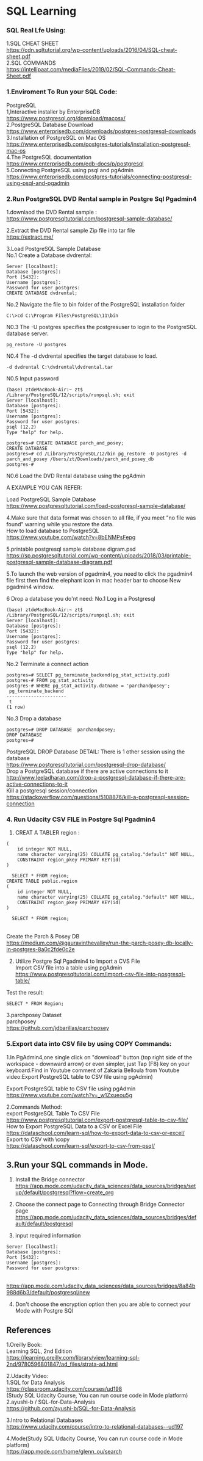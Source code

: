 # SQL Learning
### SQL Real Lfe Using:

1.SQL CHEAT SHEET
<br>https://cdn.sqltutorial.org/wp-content/uploads/2016/04/SQL-cheat-sheet.pdf
<br>2.SQL COMMANDS
<br>https://intellipaat.com/mediaFiles/2019/02/SQL-Commands-Cheat-Sheet.pdf




### 1.Enviroment To Run your SQL Code:
PostgreSQL
<br>1,Interactive installer by EnterpriseDB
<br>https://www.postgresql.org/download/macosx/
<br>2.PostgreSQL Database Download
<br>https://www.enterprisedb.com/downloads/postgres-postgresql-downloads
<br>3.Installation of PostgreSQL on Mac OS
<br>https://www.enterprisedb.com/postgres-tutorials/installation-postgresql-mac-os
<br>4.The PostgreSQL documentation
<br>https://www.enterprisedb.com/edb-docs/p/postgresql
<br>5.Connecting PostgreSQL using psql and pgAdmin
<br>https://www.enterprisedb.com/postgres-tutorials/connecting-postgresql-using-psql-and-pgadmin

### 2.Run PostgreSQL DVD Rental sample in Postgre Sql Pgadmin4
1.downlaod the DVD Rental sample :
<br>https://www.postgresqltutorial.com/postgresql-sample-database/

2.Extract the DVD Rental sample  Zip file into tar file
<br>https://extract.me/

3.Load PostgreSQL Sample Database
<br>No.1 Create a Database dvdrental:
```
Server [localhost]:
Database [postgres]:
Port [5432]:
Username [postgres]:
Password for user postgres:
CREATE DATABASE dvdrental;
```
No.2 Navigate the file to bin folder of the PostgreSQL installation folder
```
C:\>cd C:\Program Files\PostgreSQL\11\bin
```
N0.3 The -U postgres specifies the postgresuser to login to the PostgreSQL database server.
```
pg_restore -U postgres
```
N0.4 The -d dvdrental specifies the target database to load.
```
-d dvdrental C:\dvdrental\dvdrental.tar
```
N0.5 Input password
```
(base) ztdeMacBook-Air:~ zt$ /Library/PostgreSQL/12/scripts/runpsql.sh; exit
Server [localhost]: 
Database [postgres]: 
Port [5432]: 
Username [postgres]: 
Password for user postgres: 
psql (12.2)
Type "help" for help.

postgres=# CREATE DATABASE parch_and_posey;
CREATE DATABASE
postgres=# cd /Library/PostgreSQL/12/bin pg_restore -U postgres -d parch_and_posey /Users/zt/Downloads/parch_and_posey_db 
postgres-# 
```
N0.6 Load the DVD Rental database using the pgAdmin

A EXAMPLE YOU CAN REFER:

Load PostgreSQL Sample Database
<br>https://www.postgresqltutorial.com/load-postgresql-sample-database/

4.Make sure that data format was chosen to all file, if you meet "no file was found" warning while you restore the data.
<br>How to load database to PostgreSQL
<br>https://www.youtube.com/watch?v=8bENMPsFepg

5.printable postgresql sample database digram.psd
<br>https://sp.postgresqltutorial.com/wp-content/uploads/2018/03/printable-postgresql-sample-database-diagram.pdf

5.To launch the web version of pgadmin4, you need to click the pgadmin4 file first then find the elephant icon in mac header bar to choose New pgadmin4 window.

6 Drop a database you do'nt need:
No.1 Log in a Postgresql
```
(base) ztdeMacBook-Air:~ zt$ /Library/PostgreSQL/12/scripts/runpsql.sh; exit
Server [localhost]: 
Database [postgres]: 
Port [5432]: 
Username [postgres]: 
Password for user postgres: 
psql (12.2)
Type "help" for help.
```
No.2 Terminate a connect action
```
postgres=# SELECT pg_terminate_backend(pg_stat_activity.pid)
postgres-# FROM pg_stat_activity
postgres-# WHERE pg_stat_activity.datname = 'parchandposey';
 pg_terminate_backend 
----------------------
 t
(1 row)
```

No.3 Drop a database
```
postgres=# DROP DATABASE  parchandposey;
DROP DATABASE
postgres=# 

```
PostgreSQL DROP Database DETAIL: There is 1 other session using the database
<br>https://www.postgresqltutorial.com/postgresql-drop-database/
<br>Drop a PostgreSQL database if there are active connections to it
<br>http://www.leeladharan.com/drop-a-postgresql-database-if-there-are-active-connections-to-it
<br>Kill a postgresql session/connection
<br>https://stackoverflow.com/questions/5108876/kill-a-postgresql-session-connection
### 4. Run Udacity CSV FILE in Postgre Sql Pgadmin4
1. CREAT A TABLER region :
```CREATE TABLE public.region
( 
    id integer NOT NULL,
	name character varying(25) COLLATE pg_catalog."default" NOT NULL,
	CONSTRAINT region_pkey PRIMARY KEY(id)
)

  SELECT * FROM region;
CREATE TABLE public.region
( 
    id integer NOT NULL,
	name character varying(25) COLLATE pg_catalog."default" NOT NULL,
	CONSTRAINT region_pkey PRIMARY KEY(id)
)

  SELECT * FROM region;
```
<br>Create the Parch & Posey DB
<br>https://medium.com/@gauravinthevalley/run-the-parch-posey-db-locally-in-postgres-8a0c2fde0c2e

2. Utilize Postgre Sql Pgadmin4 to Import a CVS File
<br>Import CSV file into a table using pgAdmin
<br>https://www.postgresqltutorial.com/import-csv-file-into-posgresql-table/

Test the result:
```
SELECT * FROM Region;
```

3.parchposey Dataset
<br>parchposey
<br>https://github.com/jdbarillas/parchposey

### 5.Export data into CSV file by using COPY Commands:
1.In PgAdmin4,one single click on "download" button (top right side of the workspace - downward arrow) or even simpler, just Tap (F8) key on your keyboard.Find in Youtube comment of Zakaria Belloula from Youtube video:Export PostgreSQL table to CSV file using pgAdmin)

Export PostgreSQL table to CSV file using pgAdmin
<br>https://www.youtube.com/watch?v=_w1Zxueou5g


2.Commands Method:
<br>export PostgreSQL Table To CSV File
<br>https://www.postgresqltutorial.com/export-postgresql-table-to-csv-file/
<br>How to Export PostgreSQL Data to a CSV or Excel File
<br>https://dataschool.com/learn-sql/how-to-export-data-to-csv-or-excel/
<br>Export to CSV with \copy
<br>https://dataschool.com/learn-sql/export-to-csv-from-psql/


## 3.Run your SQL commands in Mode.
1. Install the Bridge connector
<br>https://app.mode.com/udacity_data_sciences/data_sources/bridges/setup/default/postgresql?flow=create_org

2. Choose the connect page to Connecting through Bridge Connector page
<br>https://app.mode.com/udacity_data_sciences/data_sources/bridges/default/default/postgresql
3. input required information
```
Server [localhost]: 
Database [postgres]: 
Port [5432]: 
Username [postgres]: 
Password for user postgres: 
```
<br>https://app.mode.com/udacity_data_sciences/data_sources/bridges/8a84b988d6b3/default/postgresql/new

4. Don't choose the encryption option then you are able to connect your Mode with Postgre SQl

## References
1.Oreilly Book:
<br>Learning SQL, 2nd Edition
<br>https://learning.oreilly.com/library/view/learning-sql-2nd/9780596801847/ad_files/strata-ad.html

2.Udacity Video:
<br>1.SQL for Data Analysis
<br>https://classroom.udacity.com/courses/ud198
<br>(Study SQL Udacity Course, You can run course code in Mode platform)
2.ayushi-b / SQL-for-Data-Analysis
<br>https://github.com/ayushi-b/SQL-for-Data-Analysis

3.Intro to Relational Databases
<br>https://www.udacity.com/course/intro-to-relational-databases--ud197

4.Mode(Study SQL Udacity Course, You can run course code in Mode platform)
<br>https://app.mode.com/home/glenn_ou/search


